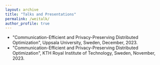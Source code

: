 ```yaml
---
layout: archive
title: "Talks and Presentations"
permalink: /weitalk/
author_profile: true
---
```

- "Communication-Efficient and Privacy-Preserving Distributed Optimization", Uppsala University, Sweden, December, 2023.
- "Communication-Efficient and Privacy-Preserving Distributed Optimization", KTH Royal Institute of Technology, Sweden, November, 2023.

